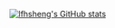 [![lfhsheng's GitHub stats](https://github-readme-stats.vercel.app/api?username=lfhsheng)](https://github.com/anuraghazra/github-readme-stats)
